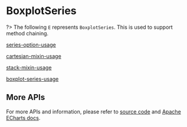 # BoxplotSeries

?> The following `E` represents `BoxplotSeries`. This is used to support method chaining. 

[series-option-usage](series-option-usage.md ':include')

[cartesian-mixin-usage](cartesian-mixin-usage.md ':include')

[stack-mixin-usage](stack-mixin-usage.md ':include')

[boxplot-series-usage](boxplot-series-usage.md ':include')

## More APIs

For more APIs and information, please refer to [source code](https://github.com/ECharts-Java/ECharts-Java/blob/master/src/main/java/org/icepear/echarts/charts/boxplot/BoxplotSeries.java) and [Apache ECharts docs](https://echarts.apache.org/en/option.html#series-boxplot).
